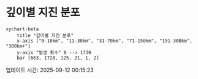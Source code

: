 # 깊이별 지진 분포

```mermaid
xychart-beta
    title "깊이별 지진 분포"
    x-axis ["0-10km", "11-30km", "31-70km", "71-150km", "151-300km", "300km+"]
    y-axis "발생 횟수" 0 --> 1730
    bar [663, 1728, 125, 21, 1, 2]
```

업데이트 시간: 2025-09-12 00:15:23
